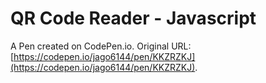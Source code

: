 # QR Code Reader - Javascript

A Pen created on CodePen.io. Original URL: [https://codepen.io/jago6144/pen/KKZRZKJ](https://codepen.io/jago6144/pen/KKZRZKJ).

